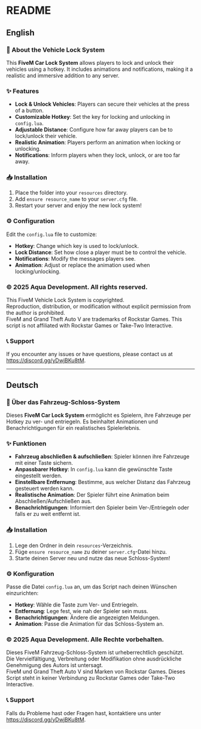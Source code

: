 # **README**

## **English**

### 🚀 About the Vehicle Lock System  
This **FiveM Car Lock System** allows players to lock and unlock their vehicles using a hotkey. It includes animations and notifications, making it a realistic and immersive addition to any server.  

### ✨ Features  
- **Lock & Unlock Vehicles**: Players can secure their vehicles at the press of a button.  
- **Customizable Hotkey**: Set the key for locking and unlocking in `config.lua`.  
- **Adjustable Distance**: Configure how far away players can be to lock/unlock their vehicle.  
- **Realistic Animation**: Players perform an animation when locking or unlocking.  
- **Notifications**: Inform players when they lock, unlock, or are too far away.  

### 📥 Installation  
1. Place the folder into your `resources` directory.  
2. Add `ensure resource_name` to your `server.cfg` file.  
3. Restart your server and enjoy the new lock system!  

### ⚙️ Configuration  
Edit the `config.lua` file to customize:  
- **Hotkey**: Change which key is used to lock/unlock.  
- **Lock Distance**: Set how close a player must be to control the vehicle.  
- **Notifications**: Modify the messages players see.  
- **Animation**: Adjust or replace the animation used when locking/unlocking.  

### © 2025 Aqua Development. All rights reserved.  
This FiveM Vehicle Lock System is copyrighted.  
Reproduction, distribution, or modification without explicit permission from the author is prohibited.  
FiveM and Grand Theft Auto V are trademarks of Rockstar Games. This script is not affiliated with Rockstar Games or Take-Two Interactive.  

### 📞 Support  
If you encounter any issues or have questions, please contact us at https://discord.gg/yDwjBKu8tM.  

---

## **Deutsch**

### 🚀 Über das Fahrzeug-Schloss-System  
Dieses **FiveM Car Lock System** ermöglicht es Spielern, ihre Fahrzeuge per Hotkey zu ver- und entriegeln. Es beinhaltet Animationen und Benachrichtigungen für ein realistisches Spielerlebnis.  

### ✨ Funktionen  
- **Fahrzeug abschließen & aufschließen**: Spieler können ihre Fahrzeuge mit einer Taste sichern.  
- **Anpassbarer Hotkey**: In `config.lua` kann die gewünschte Taste eingestellt werden.  
- **Einstellbare Entfernung**: Bestimme, aus welcher Distanz das Fahrzeug gesteuert werden kann.  
- **Realistische Animation**: Der Spieler führt eine Animation beim Abschließen/Aufschließen aus.  
- **Benachrichtigungen**: Informiert den Spieler beim Ver-/Entriegeln oder falls er zu weit entfernt ist.  

### 📥 Installation  
1. Lege den Ordner in dein `resources`-Verzeichnis.  
2. Füge `ensure resource_name` zu deiner `server.cfg`-Datei hinzu.  
3. Starte deinen Server neu und nutze das neue Schloss-System!  

### ⚙️ Konfiguration  
Passe die Datei `config.lua` an, um das Script nach deinen Wünschen einzurichten:  
- **Hotkey**: Wähle die Taste zum Ver- und Entriegeln.  
- **Entfernung**: Lege fest, wie nah der Spieler sein muss.  
- **Benachrichtigungen**: Ändere die angezeigten Meldungen.  
- **Animation**: Passe die Animation für das Schloss-System an.  

### © 2025 Aqua Development. Alle Rechte vorbehalten.  
Dieses FiveM Fahrzeug-Schloss-System ist urheberrechtlich geschützt.  
Die Vervielfältigung, Verbreitung oder Modifikation ohne ausdrückliche Genehmigung des Autors ist untersagt.  
FiveM und Grand Theft Auto V sind Marken von Rockstar Games. Dieses Script steht in keiner Verbindung zu Rockstar Games oder Take-Two Interactive.  

### 📞 Support  
Falls du Probleme hast oder Fragen hast, kontaktiere uns unter https://discord.gg/yDwjBKu8tM.  
